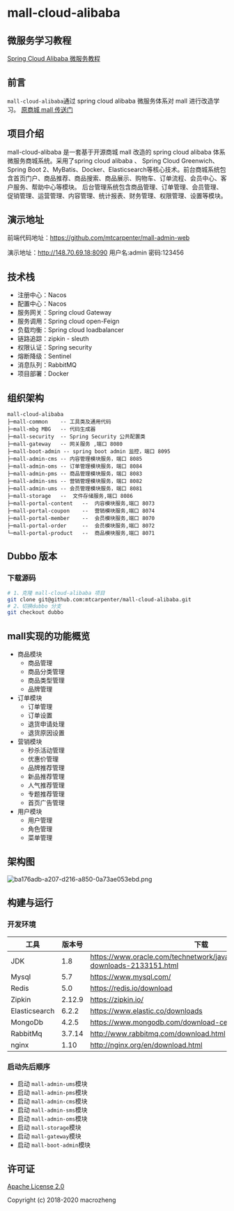 # mall-cloud-alibaba

## 微服务学习教程

[Spring Cloud Alibaba 微服务教程](https://github.com/mtcarpenter/spring-cloud-learning)

## 前言
`mall-cloud-alibaba`通过 spring cloud alibaba 微服务体系对 mall 进行改造学习。  [原商城 mall 传送门](https://github.com/macrozheng/mall)

## 项目介绍

mall-cloud-alibaba 是一套基于开源商城 mall 改造的 spring cloud alibaba 体系微服务商城系统。采用了spring cloud alibaba 、 Spring Cloud Greenwich、Spring Boot 2、MyBatis、Docker、Elasticsearch等核心技术。前台商城系统包含首页门户、商品推荐、商品搜索、商品展示、购物车、订单流程、会员中心、客户服务、帮助中心等模块。 后台管理系统包含商品管理、订单管理、会员管理、促销管理、运营管理、内容管理、统计报表、财务管理、权限管理、设置等模块。

## 演示地址
前端代码地址：https://github.com/mtcarpenter/mall-admin-web

演示地址：http://148.70.69.18:8090 用户名:admin 密码:123456

## 技术栈

- 注册中心：Nacos
- 配置中心：Nacos
- 服务网关：Spring cloud Gateway
- 服务调用：Spring cloud open-Feign
- 负载均衡：Spring cloud loadbalancer
- 链路追踪：zipkin - sleuth
- 权限认证：Spring security 
- 熔断降级：Sentinel
- 消息队列：RabbitMQ 
- 项目部署：Docker

## 组织架构

```
mall-cloud-alibaba
├─mall-common    -- 工具类及通用代码
├─mall-mbg MBG   -- 代码生成器
├─mall-security  -- Spring Security 公共配置类
├─mall-gateway   -- 网关服务 ,端口 8080 
├─mall-boot-admin -- spring boot admin 监控，端口 8095
├─mall-admin-cms -- 内容管理模块服务，端口 8085
├─mall-admin-oms -- 订单管理模块服务，端口 8084      
├─mall-admin-pms -- 商品管理模块服务，端口 8083
├─mall-admin-sms -- 营销管理模块服务，端口 8082
├─mall-admin-ums -- 会员管理模块服务，端口 8081
├─mall-storage   --  文件存储服务,端口 8086
├─mall-portal-content   --  内容模块服务,端口 8073
├─mall-portal-coupon    --  营销模块服务,端口 8074
├─mall-portal-member    --  会员模块服务,端口 8070
├─mall-portal-order     --  会员模块服务,端口 8072
└─mall-portal-product   --  商品模块服务,端口 8071
```
## Dubbo 版本

### 下载源码

```bash
# 1、克隆 mall-cloud-alibaba 项目
git clone git@github.com:mtcarpenter/mall-cloud-alibaba.git
# 2、切换dubbo 分支
git checkout dubbo

```

## mall实现的功能概览

- 商品模块  
    - 商品管理
    - 商品分类管理
    - 商品类型管理
    - 品牌管理
- 订单模块
    - 订单管理
    - 订单设置
    - 退货申请处理
    - 退货原因设置
- 营销模块
    - 秒杀活动管理
    - 优惠价管理
    - 品牌推荐管理
    - 新品推荐管理
    - 人气推荐管理
    - 专题推荐管理
    - 首页广告管理
- 用户模块
    - 用户管理
    - 角色管理
    - 菜单管理

## 架构图

![ba176adb-a207-d216-a850-0a73ae053ebd.png](http://mtcarpenter.oss-cn-beijing.aliyuncs.com/logo/ba176adb-a207-d216-a850-0a73ae053ebd.png)

## 构建与运行

### 开发环境

| 工具          | 版本号 | 下载                                                         |
| ------------- | ------ | ------------------------------------------------------------ |
| JDK           | 1.8    | https://www.oracle.com/technetwork/java/javase/downloads/jdk8-downloads-2133151.html |
| Mysql         | 5.7    | https://www.mysql.com/                                       |
| Redis         | 5.0    | https://redis.io/download                                    |
| Zipkin        | 2.12.9 | https://zipkin.io/ |
| Elasticsearch | 6.2.2  | https://www.elastic.co/downloads                             |
| MongoDb       | 4.2.5    | https://www.mongodb.com/download-center                      |
| RabbitMq      | 3.7.14 | http://www.rabbitmq.com/download.html                        |
| nginx         | 1.10   | http://nginx.org/en/download.html                            |


###  启动先后顺序

- 启动 `mall-admin-ums`模块
- 启动 `mall-admin-pms`模块
- 启动 `mall-admin-cms`模块
- 启动 `mall-admin-sms`模块
- 启动 `mall-admin-oms`模块
- 启动 `mall-storage`模块
- 启动 `mall-gateway`模块
- 启动 `mall-boot-admin`模块


## 许可证

[Apache License 2.0](https://github.com/mtcarpenter/mall-cloud-alibaba/blob/master/LICENSE)

Copyright (c) 2018-2020 macrozheng

